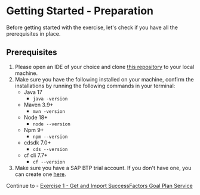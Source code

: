 # Getting Started - Preparation

Before getting started with the exercise, let's check if you have all the prerequisites in place.

## Prerequisites

1. Please open an IDE of your choice and clone [this repository](https://github.com/SAP-samples/teched2023-AD266) to your local machine.
2. Make sure you have the following installed on your machine, confirm the installations by running the following commands in your terminal:
    - Java 17
      - `java -version`
    - Maven 3.9+ 
      - `mvn -version`
    - Node 18+
      - `node --version`
    - Npm 9+
      - `npm --version`
    - cdsdk 7.0+
      - `cds --version`
    - cf cli 7.7+
      - `cf --version` 
3. Make sure you have a SAP BTP trial account. If you don't have one, you can create one [here](https://developers.sap.com/tutorials/hcp-create-trial-account.html).

Continue to - [Exercise 1 - Get and Import SuccessFactors Goal Plan Service ](../ex1/README.md)
